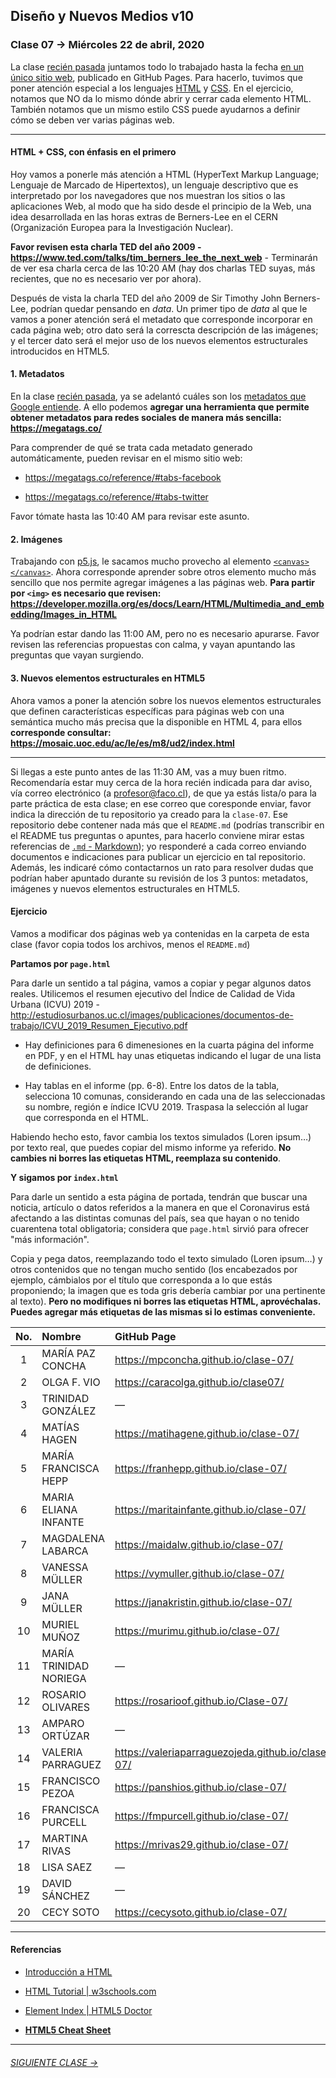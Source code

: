 ## Diseño y Nuevos Medios v10 

### Clase 07 → Miércoles 22 de abril, 2020

La clase [recién pasada](https://github.com/profesorfaco/dno037-2020/tree/gh-pages/clase-06) juntamos todo lo trabajado hasta la fecha [en un único sitio web](https://github.com/profesorfaco/dno037-2020/tree/gh-pages/clase-06#resultados), publicado en GitHub Pages. Para hacerlo, tuvimos que poner atención especial a los lenguajes [HTML](https://developer.mozilla.org/es/docs/Web/HTML) y [CSS](https://developer.mozilla.org/es/docs/Web/CSS). En el ejercicio, notamos que NO da lo mismo dónde abrir y cerrar cada elemento HTML. También notamos que un mismo estilo CSS puede ayudarnos a definir cómo se deben ver varias páginas web.

- - - - - - - - 

#### HTML + CSS, con énfasis en el primero

Hoy vamos a ponerle más atención a HTML (HyperText Markup Language; Lenguaje de Marcado de Hipertextos), un lenguaje descriptivo que es interpretado por los navegadores que nos muestran los sitios o las aplicaciones Web, al modo que ha sido desde el principio de la Web, una idea desarrollada en las horas extras de Berners-Lee en el CERN (Organización Europea para la Investigación Nuclear). 

**Favor revisen esta charla TED del año 2009 - https://www.ted.com/talks/tim_berners_lee_the_next_web** - Terminarán de ver esa charla cerca de las 10:20 AM (hay dos charlas TED suyas, más recientes, que no es necesario ver por ahora).

Después de vista la charla TED del año 2009 de Sir Timothy John Berners-Lee, podrían quedar pensando en *data*. Un primer tipo de *data* al que le vamos a poner atención será el metadato que corresponde incorporar en cada página web; otro dato será la correscta descripción de las imágenes; y el tercer dato será el mejor uso de los nuevos elementos estructurales introducidos en HTML5. 

#### 1. Metadatos

En la clase [recién pasada](https://github.com/profesorfaco/dno037-2020/tree/gh-pages/clase-06), ya se adelantó cuáles son los [metadatos que Google entiende](https://support.google.com/webmasters/answer/79812?hl=es). A ello podemos **agregar una herramienta que permite obtener metadatos para redes sociales de manera más sencilla: https://megatags.co/** 

Para comprender de qué se trata cada metadato generado automáticamente, pueden revisar en el mismo sitio web: 

- https://megatags.co/reference/#tabs-facebook

- https://megatags.co/reference/#tabs-twitter

Favor tómate hasta las 10:40 AM para revisar este asunto.

#### 2. Imágenes

Trabajando con [p5.js](https://p5js.org/es/), le sacamos mucho provecho al elemento [`<canvas></canvas>`](https://developer.mozilla.org/es/docs/Web/Guide/HTML/Canvas_tutorial). Ahora corresponde aprender sobre otros elemento mucho más sencillo que nos permite agregar imágenes a las páginas web. **Para partir por `<img>` es necesario que revisen: https://developer.mozilla.org/es/docs/Learn/HTML/Multimedia_and_embedding/Images_in_HTML**

Ya podrían estar dando las 11:00 AM, pero no es necesario apurarse. Favor revisen las referencias propuestas con calma, y vayan apuntando las preguntas que vayan surgiendo.

#### 3. Nuevos elementos estructurales en HTML5

Ahora vamos a poner la atención sobre los nuevos elementos estructurales que definen características específicas para páginas web con una semántica mucho más precisa que la disponible en HTML 4, para ellos **corresponde consultar: 
https://mosaic.uoc.edu/ac/le/es/m8/ud2/index.html**

- - - - - - - - - -

Si llegas a este punto antes de las 11:30 AM, vas a muy buen ritmo. Recomendaría estar muy cerca de la hora recién indicada para dar aviso, vía correo electrónico (a profesor@faco.cl), de que ya estás lista/o para la parte práctica de esta clase; en ese correo que coresponde enviar, favor indica la dirección de tu repositorio ya creado para la `clase-07`. Ese repositorio debe contener nada más que el `README.md` (podrías transcribir en el README tus preguntas o apuntes, para hacerlo conviene mirar estas referencias de [`.md` - Markdown](https://github.com/adam-p/markdown-here/wiki/Markdown-Cheatsheet)); yo responderé a cada correo enviando documentos e indicaciones para publicar un ejercicio en tal repositorio. Además, les indicaré cómo contactarnos un rato para resolver dudas que podrían haber apuntado durante su revisión de los 3 puntos: metadatos, imágenes y nuevos elementos estructurales en HTML5.

#### Ejercicio

Vamos a modificar dos páginas web ya contenidas en la carpeta de esta clase (favor copia todos los archivos, menos el `README.md`)

**Partamos por `page.html`**

Para darle un sentido a tal página, vamos a copiar y pegar algunos datos reales. Utilicemos el resumen ejecutivo del Índice de Calidad de Vida Urbana (ICVU) 2019 - http://estudiosurbanos.uc.cl/images/publicaciones/documentos-de-trabajo/ICVU_2019_Resumen_Ejecutivo.pdf

- Hay definiciones para 6 dimenesiones en la cuarta página del informe en PDF, y en el HTML hay unas etiquetas indicando el lugar de una lista de definiciones. 

- Hay tablas en el informe (pp. 6-8). Entre los datos de la tabla, selecciona 10 comunas, considerando en cada una de las seleccionadas su nombre, región e índice ICVU 2019. Traspasa la selección al lugar que corresponda en el HTML.

Habiendo hecho esto, favor cambia los textos simulados (Loren ipsum…) por texto real, que puedes copiar del mismo informe ya referido. **No cambies ni borres las etiquetas HTML, reemplaza su contenido**.

**Y sigamos por `index.html`**

Para darle un sentido a esta página de portada, tendrán que buscar una noticia, artículo o datos referidos a la manera en que el Coronavirus está afectando a las distintas comunas del país, sea que hayan o no tenido cuarentena total obligatoria; considera que `page.html` sirvió para ofrecer "más información".

Copia y pega datos, reemplazando todo el texto simulado (Loren ipsum…) y otros contenidos que no tengan mucho sentido (los encabezados por ejemplo, cámbialos por el título que corresponda a lo que estás proponiendo; la imagen que es toda gris debería cambiar por una pertinente al texto). **Pero no modifiques ni borres las etiquetas HTML, aprovéchalas. Puedes agregar más etiquetas de las mismas si lo estimas conveniente.**


| No.   | Nombre               | GitHub Page        |
|:-----:|:---------------------|:-------------------|
| 1	    | MARÍA PAZ CONCHA       | https://mpconcha.github.io/clase-07/ |
| 2    	| OLGA F. VIO            | https://caracolga.github.io/clase07/ |
| 3	    | TRINIDAD GONZÁLEZ      | — |
| 4	    | MATÍAS HAGEN           | https://matihagene.github.io/clase-07/ |
| 5	    | MARÍA FRANCISCA HEPP   | https://franhepp.github.io/clase-07/ |
| 6	    | MARIA ELIANA INFANTE   | https://maritainfante.github.io/clase-07/ |
| 7	    | MAGDALENA LABARCA      | https://maidalw.github.io/clase-07/ |
| 8	    | VANESSA MÜLLER         | https://vymuller.github.io/clase-07/ |
| 9	    | JANA MÜLLER            | https://janakristin.github.io/clase-07/ |
| 10	  | MURIEL MUÑOZ           | https://murimu.github.io/clase-07/ |
| 11	  | MARÍA TRINIDAD NORIEGA | — |
| 12	  | ROSARIO OLIVARES       | https://rosarioof.github.io/Clase-07/ |
| 13	  | AMPARO ORTÚZAR         | — |
| 14	  | VALERIA PARRAGUEZ      | https://valeriaparraguezojeda.github.io/clase-07/ |
| 15	  | FRANCISCO PEZOA        | https://panshios.github.io/clase-07/ |
| 16	  | FRANCISCA PURCELL      | https://fmpurcell.github.io/clase-07/ |
| 17	  | MARTINA RIVAS          | https://mrivas29.github.io/clase-07/ |
| 18	  | LISA SAEZ              | — |
| 19	  | DAVID SÁNCHEZ          | — |
| 20	  | CECY SOTO              | https://cecysoto.github.io/clase-07/ |

- - - - - - - 

#### Referencias

- [Introducción a HTML](https://developer.mozilla.org/es/docs/Learn/HTML/Introduccion_a_HTML)

- [HTML Tutorial | w3schools.com](https://www.w3schools.com/html/default.asp)

- [Element Index | HTML5 Doctor](http://html5doctor.com/element-index/)

- **[HTML5 Cheat Sheet](https://websitesetup.org/HTML5-cheat-sheet.pdf)**

- - - - - - - 

###### [SIGUIENTE CLASE →](https://github.com/profesorfaco/dno037-2020/tree/gh-pages/clase-08)
